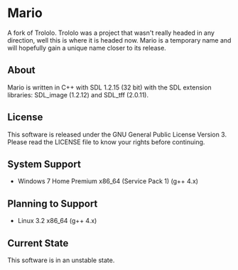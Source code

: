 # Mario
A fork of Trololo. Trololo was a project that wasn't really headed in any direction, well this is where it is headed now. Mario is a temporary name and will hopefully gain a unique name closer to its release.

## About
Mario is written in C++ with SDL 1.2.15 (32 bit) with the SDL extension libraries: SDL_image (1.2.12) and SDL_tff (2.0.11).

## License
This software is released under the GNU General Public License Version 3. Please read the LICENSE file to know your rights before continuing. 

## System Support 
* Windows 7 Home Premium x86_64 (Service Pack 1) (g++ 4.x)

## Planning to Support
* Linux 3.2 x86_64 (g++ 4.x)

## Current State
This software is in an unstable state.